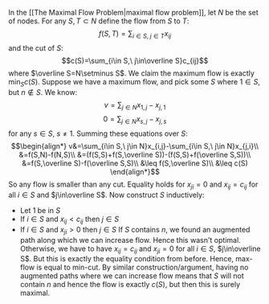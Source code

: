 In the [[The Maximal Flow Problem|maximal flow problem]], let $N$ be the set of nodes. For any $S,T\subset N$ define the flow from $S$ to $T$:
$$f(S,T)=\sum_{i\in S,\ j\in T}x_{ij}$$
and the cut of $S$:
$$c(S)=\sum_{i\in S,\ j\in\overline S}c_{ij}$$
where $\overline S=N\setminus S$.
We claim the maximum flow is exactly $\min_S c(S)$.
Suppose we have a maximum flow, and pick some $S$ where $1\in S$, but $n\not\in S$. We know:
$$v=\sum_{j\in N}x_{1,j}-x_{j,1}$$
$$0=\sum_{j\in N}x_{s,j}-x_{j,s}$$
for any $s\in S$, $s\neq 1$.
Summing these equations over $S$:
$$\begin{align*}
v&=\sum_{i\in S,\ j\in N}x_{i,j}-\sum_{i\in S,\ j\in N}x_{j,i}\\
&=f(S,N)-f(N,S)\\
&=(f(S,S)+f(S,\overline S))-(f(S,S)+f(\overline S,S))\\
&=f(S,\overline S)-f(\overline S,S)\\
&\leq f(S,\overline S)\\
&\leq c(S)
\end{align*}$$
So any flow is smaller than any cut. Equality holds for $x_{ji}=0$ and $x_{ij}=c_{ij}$ for all $i\in S$ and $j\in\overline S$.
Now construct $S$ inductively:
- Let $1$ be in $S$
- If $i\in S$ and $x_{ij}<c_{ij}$ then $j\in S$
- If $i\in S$ and $x_{ji}>0$ then $j\in S$
If $S$ contains $n$, we found an augmented path along which we can increase flow. Hence this wasn't optimal. Otherwise, we have to have $x_{ij}=c_{ij}$ and $x_{ji}=0$ for all $i\in S$, $j\in\overline S$. But this is exactly the equality condition from before.
Hence, max-flow is equal to min-cut.
By similar construction/argument, having no augmented paths where we can increase flow means that $S$ will not contain $n$ and hence the flow is exactly $c(S)$, but then this is surely maximal.